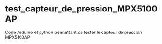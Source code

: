 # test_capteur_de_pression_MPX5100AP
Code Arduino et python permettant de tester le capteur de pression MPX5100AP
